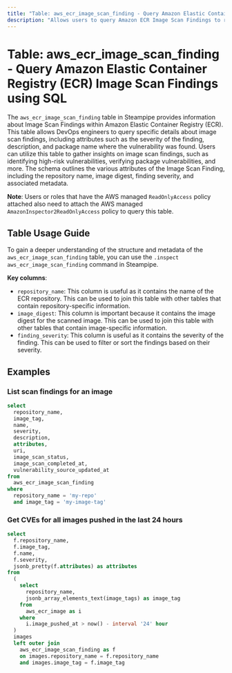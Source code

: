 ```yaml
---
title: "Table: aws_ecr_image_scan_finding - Query Amazon Elastic Container Registry (ECR) Image Scan Findings using SQL"
description: "Allows users to query Amazon ECR Image Scan Findings to retrieve detailed information about image scan findings, including attributes such as the severity of the finding, description, and package name where the vulnerability was found."
---
```


# Table: aws_ecr_image_scan_finding - Query Amazon Elastic Container Registry (ECR) Image Scan Findings using SQL

The `aws_ecr_image_scan_finding` table in Steampipe provides information about Image Scan Findings within Amazon Elastic Container Registry (ECR). This table allows DevOps engineers to query specific details about image scan findings, including attributes such as the severity of the finding, description, and package name where the vulnerability was found. Users can utilize this table to gather insights on image scan findings, such as identifying high-risk vulnerabilities, verifying package vulnerabilities, and more. The schema outlines the various attributes of the Image Scan Finding, including the repository name, image digest, finding severity, and associated metadata.

**Note**: Users or roles that have the AWS managed `ReadOnlyAccess` policy attached also need to attach the AWS managed `AmazonInspector2ReadOnlyAccess` policy to query this table.

## Table Usage Guide

To gain a deeper understanding of the structure and metadata of the `aws_ecr_image_scan_finding` table, you can use the `.inspect aws_ecr_image_scan_finding` command in Steampipe.

**Key columns**:

- `repository_name`: This column is useful as it contains the name of the ECR repository. This can be used to join this table with other tables that contain repository-specific information.
- `image_digest`: This column is important because it contains the image digest for the scanned image. This can be used to join this table with other tables that contain image-specific information.
- `finding_severity`: This column is useful as it contains the severity of the finding. This can be used to filter or sort the findings based on their severity.

## Examples

### List scan findings for an image

```sql
select
  repository_name,
  image_tag,
  name,
  severity,
  description,
  attributes,
  uri,
  image_scan_status,
  image_scan_completed_at,
  vulnerability_source_updated_at
from
  aws_ecr_image_scan_finding
where
  repository_name = 'my-repo'
  and image_tag = 'my-image-tag'
```

### Get CVEs for all images pushed in the last 24 hours

```sql
select
  f.repository_name,
  f.image_tag,
  f.name,
  f.severity,
  jsonb_pretty(f.attributes) as attributes
from
  (
    select
      repository_name,
      jsonb_array_elements_text(image_tags) as image_tag
    from
      aws_ecr_image as i
    where
      i.image_pushed_at > now() - interval '24' hour
  )
  images
  left outer join
    aws_ecr_image_scan_finding as f
    on images.repository_name = f.repository_name
    and images.image_tag = f.image_tag
```
